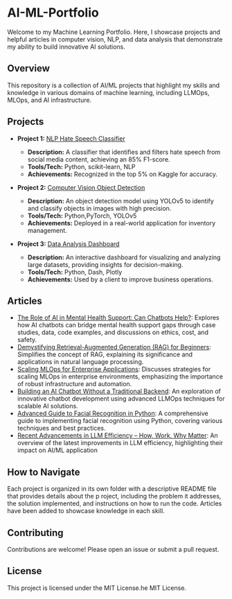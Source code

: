 # AI-ML-Portfolio

Welcome to my Machine Learning Portfolio. Here, I showcase projects and helpful articles in computer vision, NLP, and data analysis that demonstrate my ability to build innovative AI solutions.

## Overview

This repository is a collection of AI/ML projects that highlight my skills and knowledge in various domains of machine learning, including LLMOps, MLOps, and AI infrastructure.

## Projects

- **Project 1:** [NLP Hate Speech Classifier](https://github.com/username/nlp-hate-speech-classifier)
  - **Description:** A classifier that identifies and filters hate speech from social media content, achieving an 85% F1-score.
  - **Tools/Tech:** Python, scikit-learn, NLP
  - **Achievements:** Recognized in the top 5% on Kaggle for accuracy.

- **Project 2:** [Computer Vision Object Detection](https://github.com/username/computer-vision-object-detection)
  - **Description:** An object detection model using YOLOv5 to identify and classify objects in images with high precision.
  - **Tools/Tech:** Python,PyTorch, YOLOv5
  - **Achievements:** Deployed in a real-world application for inventory management.

- **Project 3:** [Data Analysis Dashboard](https://github.com/username/data-analysis-dashboard)
  - **Description:** An interactive dashboard for visualizing and analyzing large datasets, providing insights for decision-making.
  - **Tools/Tech:** Python, Dash, Plotly
  - **Achievements:** Used by a client to improve business operations.

## Articles

- [The Role of AI in Mental Health Support: Can Chatbots Help?](https://www.linkedin.com/pulse/ai-chatbots-mental-health-support-promise-challenges-future-graham-hxvse): Explores how AI chatbots can bridge mental health support gaps through case studies, data, code examples, and discussions on ethics, cost, and safety.
- [Demystifying Retrieval-Augmented Generation (RAG) for Beginners](https://www.linkedin.com/pulse/demystifying-retrieval-augmented-generation-rag-beginners-graham-12mde/?trackingId=83RoG76nRfWz1SFbz0XCvw%3D%3D): Simplifies the concept of RAG, explaining its significance and applications in natural language processing.
- [Scaling MLOps for Enterprise Applications](https://www.linkedin.com/pulse/scaling-mlops-enterprise-applications-robert-graham-fsdxe/?trackingId=tFuDQLUiT9uuTaglc2fc3g%3D%3D): Discusses strategies for scaling MLOps in enterprise environments, emphasizing the importance of robust infrastructure and automation.
- [Building an AI Chatbot Without a Traditional Backend](https://www.linkedin.com/pulse/building-ai-chatbot-without-traditional-backend-modern-robert-graham-44ede/?trackingId=RBuRDJIeTUuGbS%2FF1pA5uA%3D%3D): An exploration of innovative chatbot development using advanced LLMOps techniques for scalable AI solutions.
- [Advanced Guide to Facial Recognition in Python](https://www.linkedin.com/pulse/advanced-guide-facial-recognition-python-robert-graham-gqzqe/?trackingId=2iPrIk1pR%2BaFNR6f0gNOTw%3D%3D): A comprehensive guide to implementing facial recognition using Python, covering various techniques and best practices.
- [Recent Advancements in LLM Efficiency – How, Work, Why Matter](https://www.linkedin.com/pulse/recent-advancements-llm-efficiency-how-work-why-matter-robert-graham-fp5se/?trackingId=ezjcjJRBQg225LrSR8ReJw%3D%3D): An overview of the latest improvements in LLM efficiency, highlighting their impact on AI/ML application

## How to Navigate


Each project is organized in its own folder with a descriptive README file that provides details about the p
roject, including the problem it addresses, the solution implemented, and instructions on how to run the code. Articles have been added to showcase knowledge in each skill. 

## Contributing

Contributions are welcome! Please open an issue or submit a pull request.

## License

This project is licensed under the MIT License.he MIT License.
